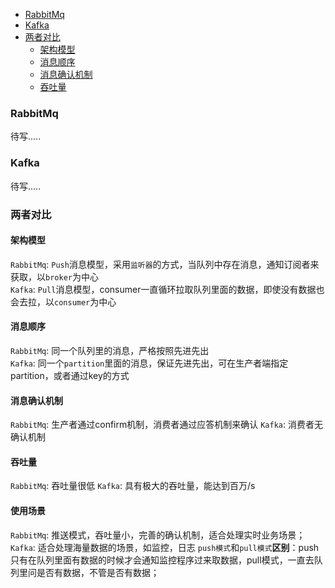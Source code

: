 
- [RabbitMq](#RabbitMq)
- [Kafka](#Kafka)
- [两者对比](#两者对比)
    - [架构模型](#架构模型)
    - [消息顺序](#消息顺序)
    - [消息确认机制](#消息确认机制)
    - [吞吐量](#吞吐量)
    

### RabbitMq
待写.....

### Kafka
待写.....

### 两者对比

#### 架构模型 

`RabbitMq`: `Push`消息模型，采用`监听器`的方式，当队列中存在消息，通知订阅者来获取，以`broker`为中心  
`Kafka`: `Pull`消息模型，consumer一直循环拉取队列里面的数据，即使没有数据也会去拉，以`consumer`为中心
#### 消息顺序
`RabbitMq`: 同一个队列里的消息，严格按照先进先出  
`Kafka`: 同一个`partition`里面的消息，保证先进先出，可在生产者端指定partition，或者通过key的方式

#### 消息确认机制
`RabbitMq`: 生产者通过confirm机制，消费者通过应答机制来确认
`Kafka`: 消费者无确认机制

#### 吞吐量
`RabbitMq`: 吞吐量很低
`Kafka`: 具有极大的吞吐量，能达到百万/s

#### 使用场景
`RabbitMq`: 推送模式，吞吐量小，完善的确认机制，适合处理实时业务场景；
`Kafka`: 适合处理海量数据的场景，如监控，日志
`push模式`和`pull模式`**区别**：push只有在队列里面有数据的时候才会通知监控程序过来取数据，pull模式，一直去队列里问是否有数据，不管是否有数据；











